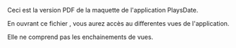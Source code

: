 Ceci est la version PDF de la maquette de l'application PlaysDate.

En ouvrant ce fichier , vous aurez accès au differentes vues de l'application.

Elle ne comprend pas les enchainements de vues.